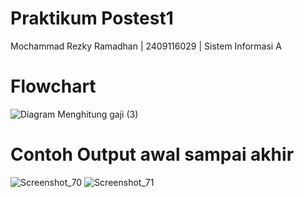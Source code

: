 # **Praktikum Postest1**
Mochammad Rezky Ramadhan | 2409116029 | Sistem Informasi A

# **Flowchart**
![Diagram Menghitung gaji (3)](https://github.com/user-attachments/assets/a365db1b-e35c-4b36-87b0-4101d88e8983)

# **Contoh Output awal sampai akhir**
![Screenshot_70](https://github.com/user-attachments/assets/9d7c2c6d-c3b6-480a-9db6-49705782c137)
![Screenshot_71](https://github.com/user-attachments/assets/3ff0a503-5859-4b9b-8c99-f99381393ad8)
